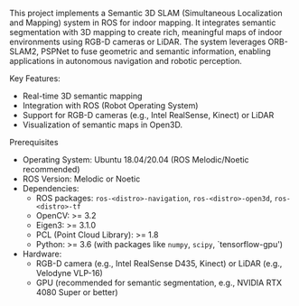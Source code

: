 This project implements a Semantic 3D SLAM (Simultaneous Localization and Mapping) system in ROS for indoor mapping. It integrates semantic segmentation with 3D mapping to create rich, meaningful maps of indoor environments using RGB-D cameras or LiDAR. The system leverages ORB-SLAM2, PSPNet to fuse geometric and semantic information, enabling applications in autonomous navigation and robotic perception.

Key Features:
- Real-time 3D semantic mapping
- Integration with ROS (Robot Operating System)
- Support for RGB-D cameras (e.g., Intel RealSense, Kinect) or LiDAR
- Visualization of semantic maps in Open3D.

Prerequisites
- Operating System: Ubuntu 18.04/20.04 (ROS Melodic/Noetic recommended)
- ROS Version: Melodic or Noetic
- Dependencies:
  - ROS packages: `ros-<distro>-navigation`, `ros-<distro>-open3d`, `ros-<distro>-tf`
  - OpenCV: >= 3.2
  - Eigen3: >= 3.1.0
  - PCL (Point Cloud Library): >= 1.8
  - Python: >= 3.6 (with packages like `numpy`, `scipy`, `tensorflow-gpu')
- Hardware:
  - RGB-D camera (e.g., Intel RealSense D435, Kinect) or LiDAR (e.g., Velodyne VLP-16)
  - GPU (recommended for semantic segmentation, e.g., NVIDIA RTX 4080 Super or better)
 
  

